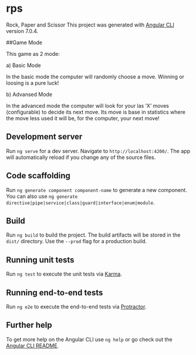 # rps
Rock, Paper and Scissor
This project was generated with [Angular CLI](https://github.com/angular/angular-cli) version 7.0.4.

##Game Mode

This game as 2 mode:

a) Basic Mode

In the basic mode the computer will randomly choose a move. Winning or loosing is a pure luck!

b) Advansed Mode

In the advanced mode the computer will look for your las ‘X’ moves (configurable) to decide its next move. Its move is base in statistics where the move less used it will be, for the computer, your next move!

## Development server

Run `ng serve` for a dev server. Navigate to `http://localhost:4200/`. The app will automatically reload if you change any of the source files.

## Code scaffolding

Run `ng generate component component-name` to generate a new component. You can also use `ng generate directive|pipe|service|class|guard|interface|enum|module`.

## Build

Run `ng build` to build the project. The build artifacts will be stored in the `dist/` directory. Use the `--prod` flag for a production build.

## Running unit tests

Run `ng test` to execute the unit tests via [Karma](https://karma-runner.github.io).

## Running end-to-end tests

Run `ng e2e` to execute the end-to-end tests via [Protractor](http://www.protractortest.org/).

## Further help

To get more help on the Angular CLI use `ng help` or go check out the [Angular CLI README](https://github.com/angular/angular-cli/blob/master/README.md).
